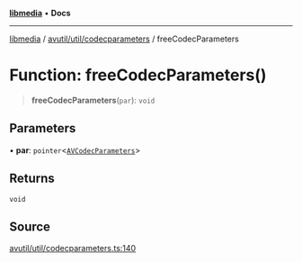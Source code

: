 [**libmedia**](../../../../README.md) • **Docs**

***

[libmedia](../../../../README.md) / [avutil/util/codecparameters](../README.md) / freeCodecParameters

# Function: freeCodecParameters()

> **freeCodecParameters**(`par`): `void`

## Parameters

• **par**: `pointer`\<[`AVCodecParameters`](../../../struct/avcodecparameters/classes/AVCodecParameters.md)\>

## Returns

`void`

## Source

[avutil/util/codecparameters.ts:140](https://github.com/zhaohappy/libmedia/blob/acbbf6bd75e6ee4c968b9f441fe28c40f42f350d/src/avutil/util/codecparameters.ts#L140)
